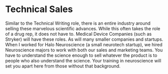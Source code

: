 # Technical Sales
Similar to the Technical Writing role, there is an entire industry around selling these marvelous scientific advances. While this often takes the role of a drug rep, it does not have to. Medical Device Companies (such as Stryker) will have these roles. As will many smaller companies and startups. When I worked for Halo Neuroscience (a small neurotech startup), we hired Neuroscience majors to work with both our sales and marketing teams. You have to understand the science enough to sell whatever the product is to people who also understand the science. Your training in neuroscience will set you apart here from those without that background.
